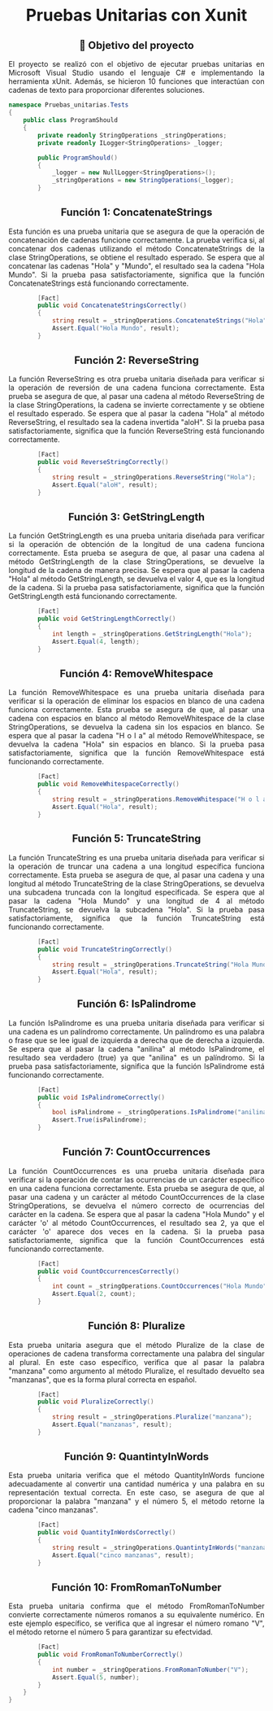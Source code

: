 <center><h1 style="font-size: 32px;">Pruebas Unitarias con Xunit</h1></center>

<center><h2 style="font-size: 20px;">🎯 Objetivo del proyecto</h2></center>

<p style="text-align: justify;">El proyecto se realizó con el objetivo de ejecutar pruebas unitarias en Microsoft Visual Studio usando el lenguaje C# e implementando la herramienta xUnit. Además, se hicieron 10 funciones que interactúan con cadenas de texto para proporcionar diferentes soluciones.</p>

```csharp
namespace Pruebas_unitarias.Tests
{
    public class ProgramShould
    {
        private readonly StringOperations _stringOperations;
        private readonly ILogger<StringOperations> _logger;

        public ProgramShould()
        {
            _logger = new NullLogger<StringOperations>();
            _stringOperations = new StringOperations(_logger);
        }
```
<center><h2 style="font-size: 20px;">Función 1: ConcatenateStrings </h2></center>
<p style="text-align: justify;">Esta función es una prueba unitaria que se asegura de que la operación de concatenación de cadenas funcione correctamente. La prueba verifica si, al concatenar dos cadenas utilizando el método ConcatenateStrings de la clase StringOperations, se obtiene el resultado esperado.
Se espera que al concatenar las cadenas "Hola" y "Mundo", el resultado sea la cadena "Hola Mundo". Si la prueba pasa satisfactoriamente, significa que la función ConcatenateStrings está funcionando correctamente.
</p>

```csharp
        [Fact]
        public void ConcatenateStringsCorrectly()
        {
            string result = _stringOperations.ConcatenateStrings("Hola", "Mundo");
            Assert.Equal("Hola Mundo", result);
        }
```
<center><h2 style="font-size: 20px;">Función 2: ReverseString </h2></center>
<p style="text-align: justify;">La función ReverseString es otra prueba unitaria diseñada para verificar si la operación de reversión de una cadena funciona correctamente. Esta prueba se asegura de que, al pasar una cadena al método ReverseString de la clase StringOperations, la cadena se invierte correctamente y se obtiene el resultado esperado.
Se espera que al pasar la cadena "Hola" al método ReverseString, el resultado sea la cadena invertida "aloH". Si la prueba pasa satisfactoriamente, significa que la función ReverseString está funcionando correctamente.</p>

```csharp
        [Fact]
        public void ReverseStringCorrectly()
        {
            string result = _stringOperations.ReverseString("Hola");
            Assert.Equal("aloH", result);
        }
```
<center><h2 style="font-size: 20px;">Función 3: GetStringLength </h2></center>
<p style="text-align: justify;">La función GetStringLength es una prueba unitaria diseñada para verificar si la operación de obtención de la longitud de una cadena funciona correctamente. Esta prueba se asegura de que, al pasar una cadena al método GetStringLength de la clase StringOperations, se devuelve la longitud de la cadena de manera precisa.
Se espera que al pasar la cadena "Hola" al método GetStringLength, se devuelva el valor 4, que es la longitud de la cadena. Si la prueba pasa satisfactoriamente, significa que la función GetStringLength está funcionando correctamente.</p>

```csharp
        [Fact]
        public void GetStringLengthCorrectly()
        {
            int length = _stringOperations.GetStringLength("Hola");
            Assert.Equal(4, length);
        }
```
<center><h2 style="font-size: 20px;">Función 4: RemoveWhitespace </h2></center>
<p style="text-align: justify;">La función RemoveWhitespace es una prueba unitaria diseñada para verificar si la operación de eliminar los espacios en blanco de una cadena funciona correctamente. Esta prueba se asegura de que, al pasar una cadena con espacios en blanco al método RemoveWhitespace de la clase StringOperations, se devuelva la cadena sin los espacios en blanco.
Se espera que al pasar la cadena "H o l a" al método RemoveWhitespace, se devuelva la cadena "Hola" sin espacios en blanco. Si la prueba pasa satisfactoriamente, significa que la función RemoveWhitespace está funcionando correctamente.</p>

```csharp
        [Fact]
        public void RemoveWhitespaceCorrectly()
        {
            string result = _stringOperations.RemoveWhitespace("H o l a");
            Assert.Equal("Hola", result);
        }
```
<center><h2 style="font-size: 20px;">Función 5: TruncateString </h2></center>
<p style="text-align: justify;">La función TruncateString es una prueba unitaria diseñada para verificar si la operación de truncar una cadena a una longitud específica funciona correctamente. Esta prueba se asegura de que, al pasar una cadena y una longitud al método TruncateString de la clase StringOperations, se devuelva una subcadena truncada con la longitud especificada.
Se espera que al pasar la cadena "Hola Mundo" y una longitud de 4 al método TruncateString, se devuelva la subcadena "Hola". Si la prueba pasa satisfactoriamente, significa que la función TruncateString está funcionando correctamente.</p>

```csharp
        [Fact]
        public void TruncateStringCorrectly()
        {
            string result = _stringOperations.TruncateString("Hola Mundo", 4);
            Assert.Equal("Hola", result);
        }
```
<center><h2 style="font-size: 20px;">Función 6: IsPalindrome </h2></center>
<p style="text-align: justify;">La función IsPalindrome es una prueba unitaria diseñada para verificar si una cadena es un palíndromo correctamente. Un palíndromo es una palabra o frase que se lee igual de izquierda a derecha que de derecha a izquierda.
Se espera que al pasar la cadena "anilina" al método IsPalindrome, el resultado sea verdadero (true) ya que "anilina" es un palíndromo. Si la prueba pasa satisfactoriamente, significa que la función IsPalindrome está funcionando correctamente.</p>

```csharp
        [Fact]
        public void IsPalindromeCorrectly()
        {
            bool isPalindrome = _stringOperations.IsPalindrome("anilina");
            Assert.True(isPalindrome);
        }
```
<center><h2 style="font-size: 20px;">Función 7: CountOccurrences </h2></center>
<p style="text-align: justify;">La función CountOccurrences es una prueba unitaria diseñada para verificar si la operación de contar las ocurrencias de un carácter específico en una cadena funciona correctamente. Esta prueba se asegura de que, al pasar una cadena y un carácter al método CountOccurrences de la clase StringOperations, se devuelva el número correcto de ocurrencias del carácter en la cadena.
Se espera que al pasar la cadena "Hola Mundo" y el carácter 'o' al método CountOccurrences, el resultado sea 2, ya que el carácter 'o' aparece dos veces en la cadena. Si la prueba pasa satisfactoriamente, significa que la función CountOccurrences está funcionando correctamente.</p>

```csharp
        [Fact]
        public void CountOccurrencesCorrectly()
        {
            int count = _stringOperations.CountOccurrences("Hola Mundo", 'o');
            Assert.Equal(2, count);
        }
```
<center><h2 style="font-size: 20px;">Función 8: Pluralize </h2></center>
<p style="text-align: justify;">Esta prueba unitaria asegura que el método Pluralize de la clase de operaciones de cadena transforma correctamente una palabra del singular al plural. En este caso específico, verifica que al pasar la palabra "manzana" como argumento al método Pluralize, el resultado devuelto sea "manzanas", que es la forma plural correcta en español.</p>

```csharp
        [Fact]
        public void PluralizeCorrectly()
        {
            string result = _stringOperations.Pluralize("manzana");
            Assert.Equal("manzanas", result);
        }
```
<center><h2 style="font-size: 20px;">Función 9: QuantintyInWords </h2></center>
<p style="text-align: justify;">Esta prueba unitaria verifica que el método QuantityInWords funcione adecuadamente al convertir una cantidad numérica y una palabra en su representación textual correcta. En este caso, se asegura de que al proporcionar la palabra "manzana" y el número 5, el método retorne la cadena "cinco manzanas".</p>

```csharp
        [Fact]
        public void QuantityInWordsCorrectly()
        {
            string result = _stringOperations.QuantintyInWords("manzana", 5);
            Assert.Equal("cinco manzanas", result);
        }
```
<center><h2 style="font-size: 20px;">Función 10: FromRomanToNumber </h2></center>
<p style="text-align: justify;">Esta prueba unitaria confirma que el método FromRomanToNumber convierte correctamente números romanos a su equivalente numérico. En este ejemplo específico, se verifica que al ingresar el número romano "V", el método retorne el número 5 para garantizar su efectvidad.</p>

```csharp
        [Fact]
        public void FromRomanToNumberCorrectly()
        {
            int number = _stringOperations.FromRomanToNumber("V");
            Assert.Equal(5, number);
        }
    }
}
